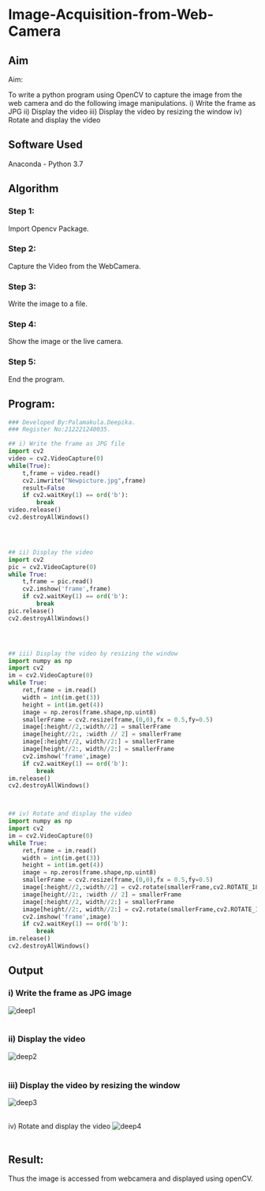# Image-Acquisition-from-Web-Camera
## Aim
 
Aim:
 
To write a python program using OpenCV to capture the image from the web camera and do the following image manipulations.
i) Write the frame as JPG 
ii) Display the video 
iii) Display the video by resizing the window
iv) Rotate and display the video

## Software Used
Anaconda - Python 3.7
## Algorithm
### Step 1:
Import Opencv Package.
<br>

### Step 2:
Capture the Video from the WebCamera.
<br>

### Step 3:
Write the image to a file.
<br>

### Step 4:
Show the image or the live camera.
<br>

### Step 5:
End the program.
<br>

## Program:
``` Python
### Developed By:Palamakula.Deepika.
### Register No:212221240035.

## i) Write the frame as JPG file
import cv2
video = cv2.VideoCapture(0)
while(True):
    t,frame = video.read()
    cv2.imwrite("Newpicture.jpg",frame)
    result=False
    if cv2.waitKey(1) == ord('b'):
        break
video.release()
cv2.destroyAllWindows()




## ii) Display the video
import cv2
pic = cv2.VideoCapture(0)
while True:
    t,frame = pic.read()
    cv2.imshow('frame',frame)
    if cv2.waitKey(1) == ord('b'):      
        break
pic.release()
cv2.destroyAllWindows()




## iii) Display the video by resizing the window
import numpy as np
import cv2
im = cv2.VideoCapture(0)
while True:
    ret,frame = im.read()
    width = int(im.get(3))
    height = int(im.get(4))
    image = np.zeros(frame.shape,np.uint8)
    smallerFrame = cv2.resize(frame,(0,0),fx = 0.5,fy=0.5)
    image[:height//2,:width//2] = smallerFrame
    image[height//2:, :width // 2] = smallerFrame
    image[:height//2, width//2:] = smallerFrame
    image[height//2:, width//2:] = smallerFrame
    cv2.imshow('frame',image)
    if cv2.waitKey(1) == ord('b'):
        break
im.release()
cv2.destroyAllWindows()



## iv) Rotate and display the video
import numpy as np
import cv2
im = cv2.VideoCapture(0)
while True:
    ret,frame = im.read()
    width = int(im.get(3))
    height = int(im.get(4))
    image = np.zeros(frame.shape,np.uint8)
    smallerFrame = cv2.resize(frame,(0,0),fx = 0.5,fy=0.5)
    image[:height//2,:width//2] = cv2.rotate(smallerFrame,cv2.ROTATE_180)
    image[height//2:, :width // 2] = smallerFrame
    image[:height//2, width//2:] = smallerFrame
    image[height//2:, width//2:] = cv2.rotate(smallerFrame,cv2.ROTATE_180)
    cv2.imshow('frame',image)
    if cv2.waitKey(1) == ord('b'):
        break
im.release()
cv2.destroyAllWindows()

```
## Output

### i) Write the frame as JPG image
![deep1](https://user-images.githubusercontent.com/94154679/162565293-50860a80-85db-47ae-a1ab-6e68e91c87f5.png)
</br>
</br>


### ii) Display the video
![deep2](https://user-images.githubusercontent.com/94154679/162565302-e4c03efb-1ec9-4f44-b5d3-23ec8fdc9431.png)
</br>
</br>


### iii) Display the video by resizing the window
![deep3](https://user-images.githubusercontent.com/94154679/162565316-eff2a596-f8fc-4ce8-ab7b-52438fa15685.png)
</br>
</br>


iv) Rotate and display the video
![deep4](https://user-images.githubusercontent.com/94154679/162565338-540b3a97-62ae-495b-a190-dd2eff4d4db7.png)
</br>
</br>





## Result:
Thus the image is accessed from webcamera and displayed using openCV.
